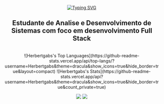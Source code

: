<div align="center">
  
  [![Typing SVG](https://readme-typing-svg.herokuapp.com?font=Fira+Code&pause=1000&color=FF79C6&random=false&width=435&lines=Ol%C3%A1+meu+nome+%C3%A9+Herbert)](https://git.io/typing-svg)
  <br>
  ## Estudante de Analise e Desenvolvimento de Sistemas com foco em desenvolvimento Full Stack
  <br>
  <div style="display: inline">
  ![Herbertgabs's Top Languages](https://github-readme-stats.vercel.app/api/top-langs/?username=Herbertgabs&theme=dracula&show_icons=true&hide_border=true&layout=compact)
  ![Herbertgabs's Stats](https://github-readme-stats.vercel.app/api?username=Herbertgabs&theme=dracula&show_icons=true&hide_border=true&count_private=true)
  </div>
  <br>

   <a href="https://www.linkedin.com/in/herbertgabriel/" target="_blank"><img src="https://img.shields.io/badge/-LinkedIn-%230077B5?style=for-the-badge&logo=linkedin&logoColor=white" target="_blank"></a> 
  <a href = "mailto:herbertgacruz@gmail.com"><img src="https://img.shields.io/badge/-Gmail-%23333?style=for-the-badge&logo=gmail&logoColor=white" target="_blank"></a>
</div>
